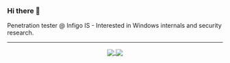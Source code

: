### Hi there 👋

Penetration tester @ Infigo IS - Interested in Windows internals and security research.

------
<p align="center">
  <a href="https://github.com/Wh04m1001/Wh04m1001">
  <img align="center" src="https://github-readme-stats.vercel.app/api?username=Wh04m1001&show_icons=true&theme=dracula&include_all_commits=true&hide=pr&count_private=true"/>
    
  <a href="https://github.com/Wh04m1001/Wh04m1001">
  <img align="center"  src="https://github-readme-stats.vercel.app/api/top-langs?username=Wh04m1001&show_icons=true&theme=dracula"/>
</p>
